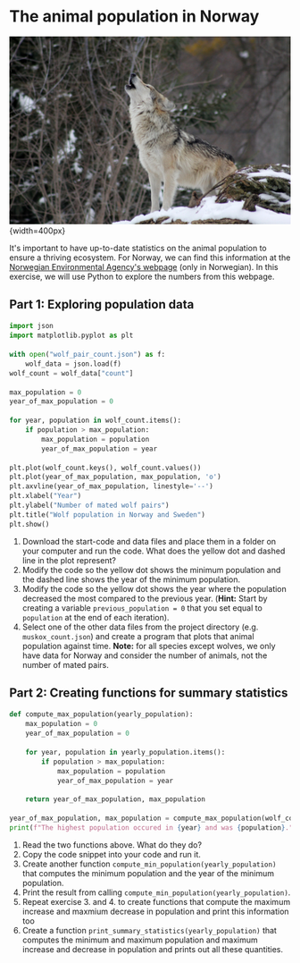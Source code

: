 # The animal population in Norway

![Image of a wolf (by colfelly via Pixabay.)](images/wolf.jpg){width=400px}

It's important to have up-to-date statistics on the animal population to ensure a thriving ecosystem. For Norway, we can find this information at the [Norwegian Environmental Agency's webpage](https://miljostatus.miljodirektoratet.no/miljodata/?kategori=112) (only in Norwegian). In this exercise, we will use Python to explore the numbers from this webpage. 


## Part 1: Exploring population data

```python
import json
import matplotlib.pyplot as plt

with open("wolf_pair_count.json") as f:
    wolf_data = json.load(f)
wolf_count = wolf_data["count"]

max_population = 0
year_of_max_population = 0

for year, population in wolf_count.items():
    if population > max_population:
        max_population = population
        year_of_max_population = year

plt.plot(wolf_count.keys(), wolf_count.values())
plt.plot(year_of_max_population, max_population, 'o')
plt.axvline(year_of_max_population, linestyle='--')
plt.xlabel("Year")
plt.ylabel("Number of mated wolf pairs")
plt.title("Wolf population in Norway and Sweden")
plt.show()
```

1. Download the start-code and data files and place them in a folder on your computer and run the code. What does the yellow dot and dashed line in the plot represent?
2. Modify the code so the yellow dot shows the minimum population and the dashed line shows the year of the minimum population.
3. Modify the code so the yellow dot shows the year where the population decreased the most compared to the previous year. (**Hint:** Start by creating a variable `previous_population = 0` that you set equal to `population` at the end of each iteration).
4. Select one of the other data files from the project directory (e.g. `muskox_count.json`) and create a program that plots that animal population against time. **Note:** for all species except wolves, we only have data for Norway and consider the number of animals, not the number of mated pairs.

## Part 2: Creating functions for summary statistics

```python
def compute_max_population(yearly_population):
    max_population = 0
    year_of_max_population = 0
    
    for year, population in yearly_population.items():
        if population > max_population:
            max_population = population
            year_of_max_population = year
    
    return year_of_max_population, max_population

year_of_max_population, max_population = compute_max_population(wolf_count)
print(f"The highest population occured in {year} and was {population}.")
```

1. Read the two functions above. What do they do?
2. Copy the code snippet into your code and run it.
3. Create another function `compute_min_population(yearly_population)` that computes the minimum population and the year of the minimum population.
4. Print the result from calling `compute_min_population(yearly_population)`.
5. Repeat exercise 3. and 4. to create functions that compute the maximum increase and maxmium decrease in population and print this information too
6. Create a function `print_summary_statistics(yearly_population)` that computes the minimum and maximum population and maximum increase and decrease in population and prints out all these quantities.
